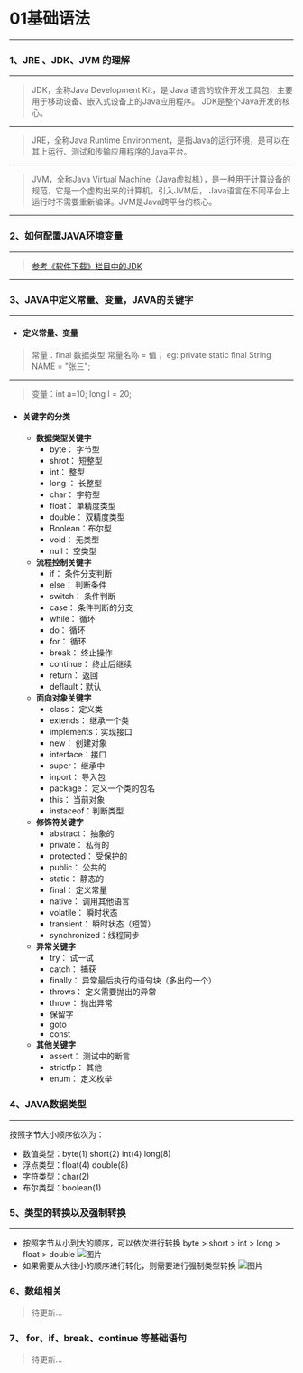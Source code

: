# 01基础语法
---
### 1、JRE 、JDK、JVM 的理解
---
>JDK，全称Java Development Kit，是 Java 语言的软件开发工具包，主要用于移动设备、嵌入式设备上的Java应用程序。
>JDK是整个Java开发的核心。
---
>JRE，全称Java Runtime Environment，是指Java的运行环境，是可以在其上运行、测试和传输应用程序的Java平台。
---
>JVM，全称Java Virtual Machine（Java虚拟机），是一种用于计算设备的规范，它是一个虚构出来的计算机，引入JVM后，
>Java语言在不同平台上运行时不需要重新编译。JVM是Java跨平台的核心。
---

### 2、如何配置JAVA环境变量
---
> [参考《软件下载》栏目中的JDK](/软件下载/02JDK)
---

### 3、JAVA中定义常量、变量，JAVA的关键字
---
- #### 定义常量、变量
>常量：final 数据类型 常量名称 = 值； 
eg: private static final String NAME = "张三";

---
>变量：int a=10; long l = 20;
- #### 关键字的分类
    - **数据类型关键字**
        - byte： 字节型 
        - shrot： 短整型 
        - int： 整型 
        - long ： 长整型 
        - char： 字符型 
        - float： 单精度类型 
        - double： 双精度类型
        - Boolean：布尔型
        - void： 无类型
        - null： 空类型
    - **流程控制关键字**
        - if： 条件分支判断
        - else： 判断条件
        - switch： 条件判断
        - case： 条件判断的分支
        - while： 循环
        - do： 循环
        - for： 循环
        - break： 终止操作
        - continue： 终止后继续
        - return： 返回
        - deflault：默认
    - **面向对象关键字**
        - class： 定义类
        - extends： 继承一个类
        - implements：实现接口
        - new： 创建对象
        - interface：接口
        - super： 继承中
        - inport： 导入包
        - package： 定义一个类的包名
        - this： 当前对象
        - instaceof：判断类型
    - **修饰符关键字**
        - abstract： 抽象的
        - private： 私有的
        - protected： 受保护的
        - public： 公共的
        - static： 静态的
        - final： 定义常量
        - native： 调用其他语言
        - volatile： 瞬时状态
        - transient： 瞬时状态（短暂）
        - synchronized：线程同步
    - **异常关键字**
        - try： 试一试
        - catch： 捕获
        - finally： 异常最后执行的语句块（多出的一个）
        - throws： 定义需要抛出的异常
        - throw： 抛出异常
        - 保留字
        - goto
        - const
    - **其他关键字**
        - assert： 测试中的断言
        - strictfp： 其他
        - enum： 定义枚举

### 4、JAVA数据类型
---
按照字节大小顺序依次为：
- 数值类型：byte(1) short(2) int(4) long(8)
- 浮点类型：float(4) double(8)
- 字符类型：char(2)
- 布尔类型：boolean(1)

### 5、类型的转换以及强制转换 
---
- 按照字节从小到大的顺序，可以依次进行转换 byte > short > int > long > float > double
![图片](/img/1657506318414.jpg?x-oss-process=style/watermark)
- 如果需要从大往小的顺序进行转化，则需要进行强制类型转换
![图片](/img/1657506676156.jpg?x-oss-process=style/watermark)

### 6、数组相关

> 待更新...

### 7、 for、if、break、continue 等基础语句

> 待更新...
